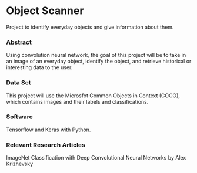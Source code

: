 # Object Scanner
Project to identify everyday objects and give information about them.  
### Abstract
Using convolution neural network, the goal of this project will be to take in an image of an everyday object, identify  the object, and retrieve historical or interesting data to the user. 
### Data Set
This project will use the Microsfot Common Objects in Context (COCO), which contains images and their labels and classifications. 
### Software
Tensorflow and Keras with Python. 
### Relevant Research Articles
ImageNet Classification with Deep Convolutional Neural Networks by Alex Krizhevsky


